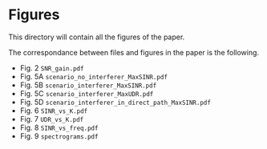 Figures
=======

This directory will contain all the figures of the paper.

The correspondance between files and figures in the paper is the following.

* Fig. 2 `SNR_gain.pdf`
* Fig. 5A `scenario_no_interferer_MaxSINR.pdf`
* Fig. 5B `scenario_interferer_MaxSINR.pdf`
* Fig. 5C `scenario_interferer_MaxUDR.pdf`
* Fig. 5D `scenario_interferer_in_direct_path_MaxSINR.pdf`
* Fig. 6 `SINR_vs_K.pdf`
* Fig. 7 `UDR_vs_K.pdf`
* Fig. 8 `SINR_vs_freq.pdf`
* Fig. 9 `spectrograms.pdf`
